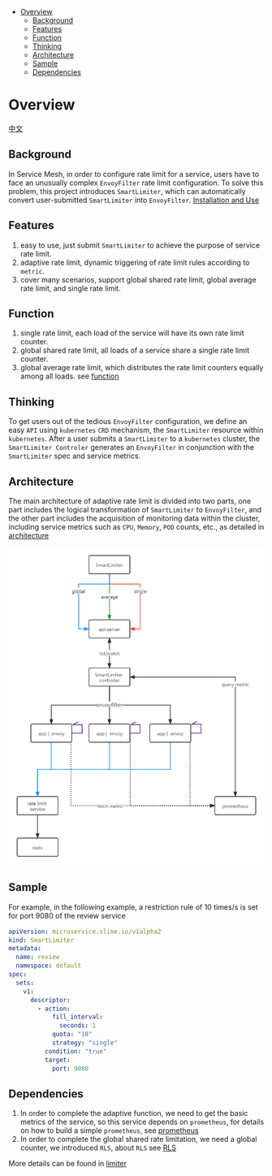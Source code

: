 - [Overview](#overview)
  - [Background](#background)
  - [Features](#features)
  - [Function](#function)
  - [Thinking](#thinking)
  - [Architecture](#architecture)
  - [Sample](#sample)
  - [Dependencies](#dependencies)
# Overview

[中文](./README_ZH.md)

## Background

In Service Mesh, in order to configure rate limit for a service, users have to face an unusually complex `EnvoyFilter` rate limit configuration. To solve this problem, this project introduces `SmartLimiter`, which can automatically convert user-submitted `SmartLimiter` into `EnvoyFilter`. [Installation and Use](./document/smartlimiter.md#installation-and-usage)

## Features

1. easy to use, just submit `SmartLimiter` to achieve the purpose of service rate limit.
2. adaptive rate limit, dynamic triggering of rate limit rules according to `metric`. 
3. cover many scenarios, support global shared rate limit, global average rate limit, and single rate limit.

## Function
1. single rate limit, each load of the service will have its own rate limit counter. 
2. global shared rate limit, all loads of a service share a single rate limit counter. 
3. global average rate limit, which distributes the rate limit counters equally among all loads.
see [function](./document/smartlimiter.md#smartlimiter)

## Thinking

To get users out of the tedious `EnvoyFilter` configuration, we define an easy `API` using `kubernetes` `CRD` mechanism, the `SmartLimiter` resource within `kubernetes`. After a user submits a `SmartLimiter` to a `kubernetes` cluster, the `SmartLimiter Controler` generates an `EnvoyFilter` in conjunction with the `SmartLimiter` spec and service metrics.

## Architecture

The main architecture of adaptive rate limit is divided into two parts, one part includes the logical transformation of `SmartLimiter` to `EnvoyFilter`, and the other part includes the acquisition of monitoring data within the cluster, including service metrics such as `CPU`, `Memory`, `POD` counts, etc., as detailed in [architecture]()

<img src="./media/SmartLimiter.png" style="zoom:80%;" />

## Sample

For example, in the following example, a restriction rule of 10 times/s is set for port 9080 of the review service

~~~yaml
apiVersion: microservice.slime.io/v1alpha2
kind: SmartLimiter
metadata:
  name: review
  namespace: default
spec:
  sets:
    v1:
      descriptor:
        - action:
            fill_interval:
              seconds: 1
            quota: "10"
            strategy: "single"
          condition: "true"
          target:
            port: 9080
~~~

## Dependencies

1. In order to complete the adaptive function, we need to get the basic metrics of the service, so this service depends on `prometheus`, for details on how to build a simple `prometheus`, see [prometheus](./document/smartlimiter.md#installing-prometheus)
2. In order to complete the global shared rate limitation, we need a global counter, we introduced `RLS`, about `RLS` see [RLS](./document/smartlimiter.md#installing-rls--redis)

More details can be found in [limiter](./document/smartlimiter.md#adaptive-rate-limiting)
